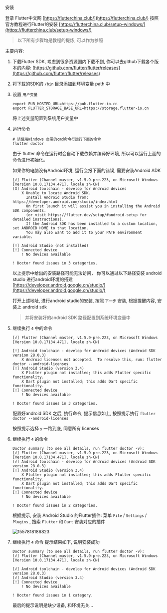 安装

登录 Flutter中文网 [https://flutterchina.club/](https://flutterchina.club/) 按照官方教程进行Flutter的安装 [https://flutterchina.club/setup-windows/](https://flutterchina.club/setup-windows/)

> 以下所有步骤均是教程的提炼, 可以作为参照

主要内容:

1. 下载Flutter SDK, 考虑到很多资源国内下载不到, 你可以去github下载各个版本的内容: [https://github.com/flutter/flutter/releases](https://github.com/flutter/flutter/releases)

2. 将下载的SDK的 `/bin` 目录添加到环境变量 path 中

3. 设置 `用户变量` 

   ```shell
   export PUB_HOSTED_URL=https://pub.flutter-io.cn
   export FLUTTER_STORAGE_BASE_URL=https://storage.flutter-io.cn
   ```

   将上述变量配置到系统用户变量中

4. 运行命令

   ```shell
   # 请使用Windows 自带的cmd命令行运行下面的命令
   flutter doctor
   ```

   由于 flutter 命令在运行时会自动下载依赖并编译好环境, 所以可以运行上面的命令进行初始化。

   

   如果你的电脑没有Android环境, 运行会报下面的错误, 需要安装Android ADK

   ```
   [√] Flutter (Channel master, v1.5.9-pre.223, on Microsoft Windows [Version 10.0.17134.471], locale zh-CN)
   [X] Android toolchain - develop for Android devices
       X Unable to locate Android SDK.
         Install Android Studio from: https://developer.android.com/studio/index.html
         On first launch it will assist you in installing the Android SDK components.
         (or visit https://flutter.dev/setup/#android-setup for detailed instructions).
         If the Android SDK has been installed to a custom location, set ANDROID_HOME to that location.
         You may also want to add it to your PATH environment variable.
   
   [!] Android Studio (not installed)
   [!] Connected device
       ! No devices available
   
   ! Doctor found issues in 3 categories.
   ```

   以上提示中给出的安装路径可能无法访问， 你可以通过以下路径安装 android studio 进行android环境的搭建[https://developer.android.google.cn/studio/](https://developer.android.google.cn/studio/)

   打开上述地址, 进行android studio的安装, 按照 `下一步` 安装, 根据提醒内容, 安装上 android sdk

   > 并将安装好的android SDK 路径配置到系统环境变量中



5. 继续执行 `4` 中的命令

   ```shell
   [√] Flutter (Channel master, v1.5.9-pre.223, on Microsoft Windows [Version 10.0.17134.471], locale zh-CN)
   
   [!] Android toolchain - develop for Android devices (Android SDK version 28.0.3)
       X Android licenses not accepted.  To resolve this, run: flutter doctor --android-licenses
   [!] Android Studio (version 3.4)
       X Flutter plugin not installed; this adds Flutter specific functionality.
       X Dart plugin not installed; this adds Dart specific functionality.
   [!] Connected device
       ! No devices available
   
   ! Doctor found issues in 3 categories.
   ```

   配置好android SDK 之后, 执行命令, 提示信息如上, 按照提示执行 `flutter doctor --android-licenses` 

   按照提示选择 `y` 一路到底, 同意所有 licenses

   

6. 继续执行 `4` 的命令

   ```shell
   Doctor summary (to see all details, run flutter doctor -v):
   [√] Flutter (Channel master, v1.5.9-pre.223, on Microsoft Windows [Version 10.0.17134.471], locale zh-CN)
   [√] Android toolchain - develop for Android devices (Android SDK version 28.0.3)
   [!] Android Studio (version 3.4)
       X Flutter plugin not installed; this adds Flutter specific functionality.
       X Dart plugin not installed; this adds Dart specific functionality.
   [!] Connected device
       ! No devices available
   
   ! Doctor found issues in 2 categories.
   ```

   根据提示, 安装 Android Studio 的Flutter插件: 菜单 `File` / `Settings` / `Plugins` , 搜索 `Flutter` 和 `Dart` 安装对应的插件

   ![1557818186823](E:\workspace\flutter-docs\安装和起步\assets\1557818186823.png)

7. 继续执行 `4` 命令 提示结果如下, 说明安装成功

   ```
   Doctor summary (to see all details, run flutter doctor -v):
   [√] Flutter (Channel master, v1.5.9-pre.223, on Microsoft Windows [Version 10.0.17134.471], locale zh-CN)
   
   [√] Android toolchain - develop for Android devices (Android SDK version 28.0.3)
   [√] Android Studio (version 3.4)
   [!] Connected device
       ! No devices available
   
   ! Doctor found issues in 1 category.
   ```

   最后的提示说明是缺少设备, 和环境无关...